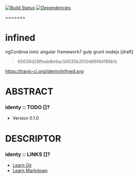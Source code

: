 [![Build Status](https://travis-ci.org/identy/infined.svg?branch=master)](https://travis-ci.org/identy/infined)
[![Dependencies](https://david-dm.org/identy/infined.svg)](https://david-dm.org/identy/infined)

=======
# infined
ngCordova ionic angular framework7 gulp grunt nodejs [draft]

> 65639d28ffeab8e9ac50035b2f00d66f4d188b1c

https://travis-ci.org/identy/infined.svg

# ABSTRACT #

### identy :: TODO []? ###

* Version 0.1.0

# DESCRIPTOR #

### identy :: LINKS []? ###

* [Learn Git](https://www.atlassian.com/git/)
* [Learn Markdown](https://bitbucket.org/tutorials/markdowndemo)

